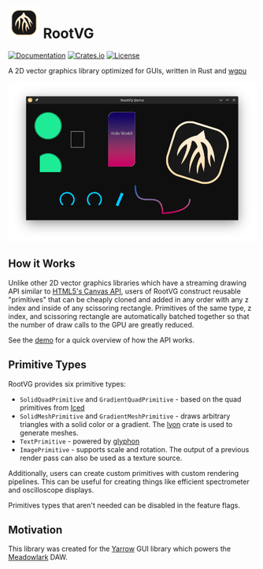 <h1><img src="./assets/logo.svg" width="64px" height="64px"/> RootVG</h1>

[![Documentation](https://docs.rs/rootvg/badge.svg)](https://docs.rs/rootvg)
[![Crates.io](https://img.shields.io/crates/v/rootvg.svg)](https://crates.io/crates/rootvg)
[![License](https://img.shields.io/crates/l/rootvg.svg)](https://github.com/MeadowlarkDAW/rootvg/blob/main/LICENSE)

A 2D vector graphics library optimized for GUIs, written in Rust and [wgpu](https://github.com/gfx-rs/wgpu)

<div align="center">
<img src="assets/screenshot.png"/>
</div>

## How it Works

Unlike other 2D vector graphics libraries which have a streaming drawing API similar to [HTML5's Canvas API](https://www.w3schools.com/jsref/api_canvas.asp), users of RootVG construct reusable "primitives" that can be cheaply cloned and added in any order with any z index and inside of any scissoring rectangle. Primitives of the same type, z index, and scissoring rectangle are automatically batched together so that the number of draw calls to the GPU are greatly reduced.

See the [demo](examples/demo.rs) for a quick overview of how the API works.

## Primitive Types

RootVG provides six primitive types:

* `SolidQuadPrimitive` and `GradientQuadPrimitive` - based on the quad primitives from [Iced](https://github.com/iced-rs/iced)
* `SolidMeshPrimitive` and `GradientMeshPrimitive` - draws arbitrary triangles with a solid color or a gradient. The [lyon](https://github.com/nical/lyon) crate is used to generate meshes.
* `TextPrimitive` - powered by [glyphon](https://github.com/grovesNL/glyphon/tree/main)
* `ImagePrimitive` - supports scale and rotation. The output of a previous render pass can also be used as a texture source.

Additionally, users can create custom primitives with custom rendering pipelines. This can be useful for creating things like efficient spectrometer and oscilloscope displays.

Primitives types that aren't needed can be disabled in the feature flags.

## Motivation

This library was created for the [Yarrow](https://github.com/MeadowlarkDAW/Yarrow) GUI library which powers the [Meadowlark](https://github.com/MeadowlarkDAW/Meadowlark) DAW.